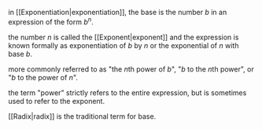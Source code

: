 in [[Exponentiation|exponentiation]], the base is the number $b$ in an expression of the form $b^{n}$. 

the number $n$ is called the [[Exponent|exponent]] and the expression is known formally as exponentiation of $b$ by $n$ or the exponential of $n$ with base $b$.

more commonly referred to as "the $n$th power of $b$", "$b$ to the $n$th power", or "$b$ to the power of $n$".

the term "power" strictly refers to the entire expression, but is sometimes used to refer to the exponent.

[[Radix|radix]] is the traditional term for base.